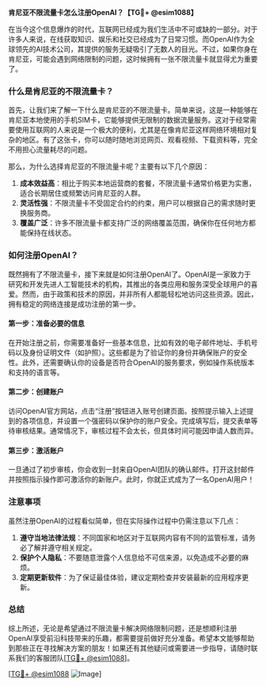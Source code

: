 **肯尼亚不限流量卡怎么注册OpenAI？【TG💪+ @esim1088】**

在当今这个信息爆炸的时代，互联网已经成为我们生活中不可或缺的一部分。对于许多人来说，在线获取知识、娱乐和社交已经成为了日常习惯。而OpenAI作为全球领先的AI技术公司，其提供的服务无疑吸引了无数人的目光。不过，如果你身在肯尼亚，可能会遇到网络限制的问题，这时候拥有一张不限流量卡就显得尤为重要了。

### 什么是肯尼亚的不限流量卡？

首先，让我们来了解一下什么是肯尼亚的不限流量卡。简单来说，这是一种能够在肯尼亚本地使用的手机SIM卡，它能够提供无限制的数据流量服务。这对于经常需要使用互联网的人来说是一个极大的便利，尤其是在像肯尼亚这样网络环境相对复杂的地区。有了这张卡，你可以随时随地浏览网页、观看视频、下载资料等，完全不用担心流量耗尽的问题。

那么，为什么选择肯尼亚的不限流量卡呢？主要有以下几个原因：

1. **成本效益高**：相比于购买本地运营商的套餐，不限流量卡通常价格更为实惠，适合长期居住或频繁访问肯尼亚的人群。
2. **灵活性强**：不限流量卡不受固定合约的约束，用户可以根据自己的需求随时更换服务商。
3. **覆盖广泛**：许多不限流量卡都支持广泛的网络覆盖范围，确保你在任何地方都能保持在线状态。

### 如何注册OpenAI？

既然拥有了不限流量卡，接下来就是如何注册OpenAI了。OpenAI是一家致力于研究和开发先进人工智能技术的机构，其推出的各类应用和服务深受全球用户的喜爱。然而，由于政策和技术的原因，并非所有人都能轻松地访问这些资源。因此，拥有稳定的网络连接是成功注册的第一步。

#### 第一步：准备必要的信息

在开始注册之前，你需要准备好一些基本信息，比如有效的电子邮件地址、手机号码以及身份证明文件（如护照）。这些都是为了验证你的身份并确保账户的安全性。此外，还需要确认你的设备是否符合OpenAI的服务要求，例如操作系统版本和支持的语言等。

#### 第二步：创建账户

访问OpenAI官方网站，点击“注册”按钮进入账号创建页面。按照提示输入上述提到的各项信息，并设置一个强密码以保护你的账户安全。完成填写后，提交表单等待审核结果。通常情况下，审核过程不会太长，但具体时间可能因申请人数而异。

#### 第三步：激活账户

一旦通过了初步审核，你会收到一封来自OpenAI团队的确认邮件。打开这封邮件并按照指示操作即可激活你的新账户。此时，你就正式成为了一名OpenAI用户！

### 注意事项

虽然注册OpenAI的过程看似简单，但在实际操作过程中仍需注意以下几点：

1. **遵守当地法律法规**：不同国家和地区对于互联网内容有不同的监管标准，请务必了解并遵守相关规定。
2. **保护个人隐私**：不要随意泄露个人信息给不可信来源，以免造成不必要的麻烦。
3. **定期更新软件**：为了保证最佳体验，建议定期检查并安装最新的应用程序更新。

### 总结

综上所述，无论是希望通过不限流量卡解决网络限制问题，还是想顺利注册OpenAI享受前沿科技带来的乐趣，都需要提前做好充分准备。希望本文能够帮助到那些正在寻找解决方案的朋友！如果还有其他疑问或需要进一步指导，请随时联系我们的客服团队[[TG💪+ @esim1088](https://t.me/s/esim1088)]。

[[TG💪+ @esim1088](https://t.me/s/esim1088) ![Image](https://i.postimg.cc/4NQfJmqS/Snipaste-2025-05-13-00-14-12.png)]